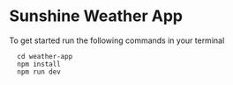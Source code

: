# Sunshine Weather App
To get started run the following commands in your terminal
```
  cd weather-app
  npm install
  npm run dev
```
